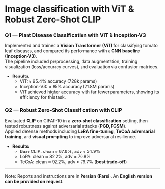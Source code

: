 # Image classification with ViT & Robust Zero-Shot CLIP
### Q1 — Plant Disease Classification with ViT & Inception-V3  
Implemented and trained a **Vision Transformer (ViT)** for classifying tomato leaf diseases, and compared its performance with a **CNN baseline (Inception-V3)**.  
The pipeline included preprocessing, data augmentation, training visualization (loss/accuracy curves), and evaluation via confusion matrices.  

- **Results:**  
  - ViT: ≈ 95.4% accuracy (728k params)  
  - Inception-V3: ≈ 85% accuracy (21.8M params)  
  - ViT achieved higher accuracy with far fewer parameters, showing its efficiency for this task.

### Q2 — Robust Zero-Shot Classification with CLIP  
Evaluated **CLIP** on CIFAR-10 in a **zero-shot classification** setting, then tested robustness against adversarial attacks (**PGD, FGSM**).  
Applied defense methods including **LoRA fine-tuning**, **TeCoA adversarial training**, and **visual prompting** to improve adversarial resilience.  

- **Results:**  
  - Base CLIP: clean ≈ 87.8%, adv ≈ 54.9%  
  - LoRA: clean ≈ 82.2%, adv ≈ 70.8%  
  - TeCoA: clean ≈ 92.2%, adv ≈ 79.7% (**best trade-off**)

---
Note: Reports and instructions are in **Persian (Farsi)**. An **English version can be provided on request**.
